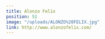```yaml
---
title: Alonzo Felix
position: 51
image: "/uploads/ALONZO%20FELIX.jpg"
link: http://www.alonzofelix.com/
---
```


